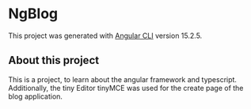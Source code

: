 # NgBlog

This project was generated with [Angular CLI](https://github.com/angular/angular-cli) version 15.2.5.

## About this project
This is a project, to learn about the angular framework and typescript. Additionally, the tiny Editor tinyMCE was used for the create page of the blog application.
